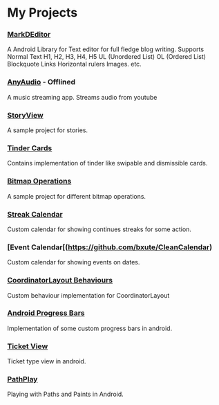 # My Projects

### [MarkDEditor](https://github.com/bxute/MarkDEditor)

A Android Library for Text editor for full fledge blog writing. Supports Normal Text
H1, H2, H3, H4, H5
UL (Unordered List)
OL (Ordered List)
Blockquote
Links
Horizontal rulers
Images. etc.

### [AnyAudio](https://github.com/bxute/AnyAudio) - Offlined
A music streaming app. Streams audio from youtube

### [StoryView](https://github.com/bxute/StoryView)
A sample project for stories.

### [Tinder Cards](https://github.com/bxute/TinderCards)
Contains implementation of tinder like swipable and dismissible cards.

### [Bitmap Operations](https://github.com/bxute/BitmapWorld)
A sample project for different bitmap operations.

### [Streak Calendar](https://github.com/bxute/DateLessCalendar)
Custom calendar for showing continues streaks for some action.

### [Event Calendar[(https://github.com/bxute/CleanCalendar)
Custom calendar for showing events on dates.

### [CoordinatorLayout Behaviours](https://github.com/bxute/ParallaxBehaviour)
Custom behaviour implementation for CoordinatorLayout

### [Android Progress Bars](https://github.com/bxute/Custom-ProgressViews)
Implementation of some custom progress bars in android.

### [Ticket View](https://github.com/bxute/TicketView)
Ticket type view in android.

### [PathPlay](https://github.com/bxute/PathPlay)
Playing with Paths and Paints in Android.

